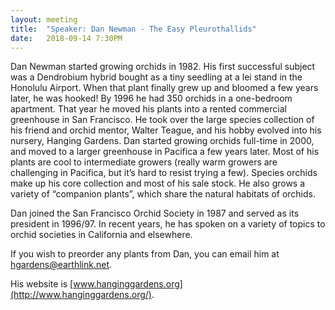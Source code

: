 ```yaml
---
layout: meeting
title:  "Speaker: Dan Newman - The Easy Pleurothallids"
date:   2018-09-14 7:30PM
---
```

Dan Newman started growing orchids in 1982. His first successful
subject was a Dendrobium hybrid bought as a tiny seedling at a lei
stand in the Honolulu Airport. When that plant finally grew up and
bloomed a few years later, he was hooked! By 1996 he had 350
orchids in a one-bedroom apartment. That year he moved his plants
into a rented commercial greenhouse in San Francisco. He took over
the large species collection of his friend and orchid mentor, Walter
Teague, and his hobby evolved into his nursery, Hanging Gardens.
Dan started growing orchids full-time in 2000, and moved to a larger
greenhouse in Pacifica a few years later. Most of his plants are cool
to intermediate growers (really warm growers are challenging in
Pacifica, but it’s hard to resist trying a few). Species orchids make up his core collection and most of his
sale stock. He also grows a variety of “companion plants”, which share the natural habitats of orchids.

Dan joined the San Francisco Orchid Society in 1987 and served as its president in 1996/97. In recent
years, he has spoken on a variety of topics to orchid societies in California and elsewhere.

If you wish to preorder any plants from Dan, you can email him at [hgardens@earthlink.net](mailto://hgardens@earthlink.net).

His website is [www.hanginggardens.org](http://www.hanginggardens.org/).
